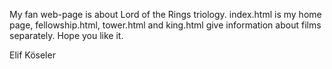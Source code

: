  My fan web-page is about Lord of the Rings triology.
  index.html is my home page, fellowship.html, tower.html and king.html give information about films separately.
  Hope you like it.
  
  Elif Köseler

